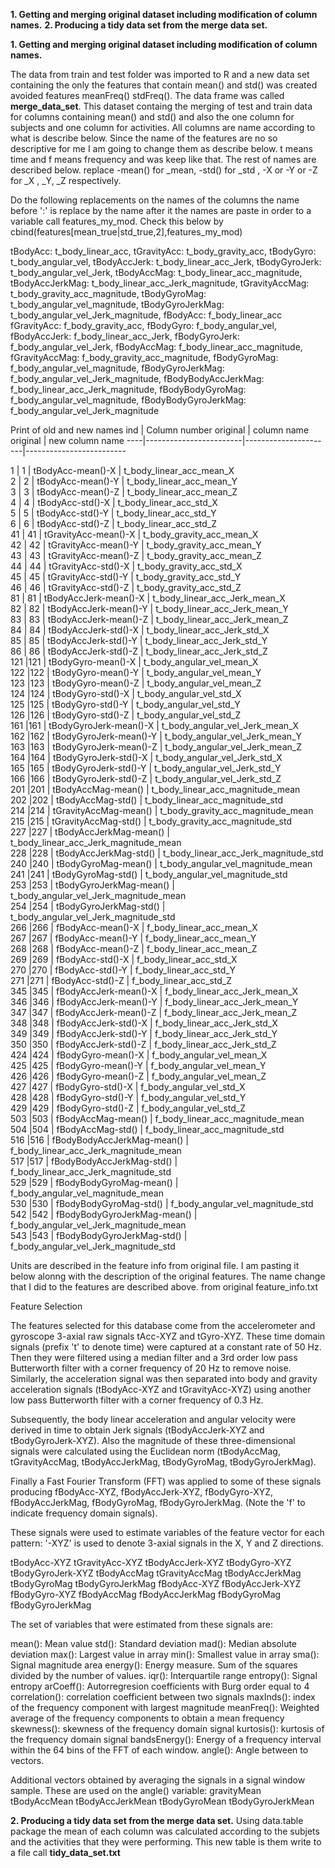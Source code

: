 
**1. Getting and merging original dataset including modification of column names.**
**2. Producing a tidy data set from the merge data set.**

**1. Getting and merging original dataset including modification of column names.**

The data from train and test folder was imported to R and a new data set containing the only the features that contain mean() and std() was created avoided features meanFreq() stdFreq(). The data frame was called  **merge_data_set**. 
This dataset containg the merging of test and train data for columns containing mean() and std() and also the one column for subjects and one column for activities. All columns are name according to what is describe below.
Since the name of the features are no so descriptive for me I am going to change them as describe below.
t means time and f means frequency and was keep like that. The rest of names are described below. replace -mean() for _mean, -std() for _std , -X or -Y or -Z for _X , _Y, _Z respectively.

Do the following replacements on the names of the columns the name before ':' is replace by the name after it the names are paste in order to a variable call features_my_mod. Check this below by cbind(features[mean_true|std_true,2],features_my_mod) 

tBodyAcc: t_body_linear_acc, tGravityAcc: t_body_gravity_acc, tBodyGyro: t_body_angular_vel, tBodyAccJerk: t_body_linear_acc_Jerk, tBodyGyroJerk: t_body_angular_vel_Jerk, tBodyAccMag: t_body_linear_acc_magnitude, tBodyAccJerkMag: t_body_linear_acc_Jerk_magnitude, tGravityAccMag: t_body_gravity_acc_magnitude, tBodyGyroMag: t_body_angular_vel_magnitude, tBodyGyroJerkMag: t_body_angular_vel_Jerk_magnitude, fBodyAcc: f_body_linear_acc
fGravityAcc: f_body_gravity_acc, fBodyGyro: f_body_angular_vel, fBodyAccJerk: f_body_linear_acc_Jerk, fBodyGyroJerk: f_body_angular_vel_Jerk, fBodyAccMag: f_body_linear_acc_magnitude, fGravityAccMag: f_body_gravity_acc_magnitude, fBodyGyroMag: f_body_angular_vel_magnitude, fBodyGyroJerkMag: f_body_angular_vel_Jerk_magnitude, fBodyBodyAccJerkMag: f_body_linear_acc_Jerk_magnitude, fBodyBodyGyroMag: f_body_angular_vel_magnitude, fBodyBodyGyroJerkMag: f_body_angular_vel_Jerk_magnitude

Print of old and new names
ind | Column number original | column name original | new column name
----|------------------------|----------------------|-------------------------

1   |  1    |       tBodyAcc-mean()-X               | t_body_linear_acc_mean_X               
2   |  2    |       tBodyAcc-mean()-Y               | t_body_linear_acc_mean_Y               
3   |  3    |       tBodyAcc-mean()-Z               | t_body_linear_acc_mean_Z               
4   |  4    |        tBodyAcc-std()-X               | t_body_linear_acc_std_X               
5   |  5    |        tBodyAcc-std()-Y               | t_body_linear_acc_std_Y               
6   |  6    |        tBodyAcc-std()-Z               | t_body_linear_acc_std_Z               
41  | 41    |    tGravityAcc-mean()-X               | t_body_gravity_acc_mean_X               
42  | 42    |    tGravityAcc-mean()-Y               | t_body_gravity_acc_mean_Y   
43  | 43    |    tGravityAcc-mean()-Z               | t_body_gravity_acc_mean_Z               
44  | 44    |     tGravityAcc-std()-X               | t_body_gravity_acc_std_X               
45  | 45    |     tGravityAcc-std()-Y               | t_body_gravity_acc_std_Y               
46  | 46    |     tGravityAcc-std()-Z               | t_body_gravity_acc_std_Z               
81  | 81    |   tBodyAccJerk-mean()-X               | t_body_linear_acc_Jerk_mean_X               
82  | 82    |   tBodyAccJerk-mean()-Y               | t_body_linear_acc_Jerk_mean_Y               
83  | 83    |   tBodyAccJerk-mean()-Z               | t_body_linear_acc_Jerk_mean_Z               
84  | 84    |    tBodyAccJerk-std()-X               | t_body_linear_acc_Jerk_std_X               
85  | 85    |    tBodyAccJerk-std()-Y               | t_body_linear_acc_Jerk_std_Y               
86  | 86    |    tBodyAccJerk-std()-Z               | t_body_linear_acc_Jerk_std_Z               
121 |121    |      tBodyGyro-mean()-X               | t_body_angular_vel_mean_X               
122 |122    |      tBodyGyro-mean()-Y               | t_body_angular_vel_mean_Y               
123 |123    |      tBodyGyro-mean()-Z               | t_body_angular_vel_mean_Z               
124 |124    |       tBodyGyro-std()-X               | t_body_angular_vel_std_X               
125 |125    |       tBodyGyro-std()-Y               | t_body_angular_vel_std_Y               
126 |126    |       tBodyGyro-std()-Z               | t_body_angular_vel_std_Z               
161 |161    |  tBodyGyroJerk-mean()-X               | t_body_angular_vel_Jerk_mean_X               
162 |162    |  tBodyGyroJerk-mean()-Y               | t_body_angular_vel_Jerk_mean_Y               
163 |163    |  tBodyGyroJerk-mean()-Z               |  t_body_angular_vel_Jerk_mean_Z               
164 |164    |   tBodyGyroJerk-std()-X               |   t_body_angular_vel_Jerk_std_X               
165 |165    |   tBodyGyroJerk-std()-Y               | t_body_angular_vel_Jerk_std_Y               
166 |166    |   tBodyGyroJerk-std()-Z               | t_body_angular_vel_Jerk_std_Z               
201 |201    |      tBodyAccMag-mean()               | t_body_linear_acc_magnitude_mean               
202 |202    |       tBodyAccMag-std()               | t_body_linear_acc_magnitude_std               
214 |214    |   tGravityAccMag-mean()               | t_body_gravity_acc_magnitude_mean               
215 |215    |    tGravityAccMag-std()               | t_body_gravity_acc_magnitude_std               
227 |227    |  tBodyAccJerkMag-mean()               | t_body_linear_acc_Jerk_magnitude_mean               
228 |228    |   tBodyAccJerkMag-std()               | t_body_linear_acc_Jerk_magnitude_std               
240 |240    |     tBodyGyroMag-mean()               | t_body_angular_vel_magnitude_mean               
241 |241    |      tBodyGyroMag-std()               | t_body_angular_vel_magnitude_std               
253 |253    | tBodyGyroJerkMag-mean()               | t_body_angular_vel_Jerk_magnitude_mean               
254 |254    |  tBodyGyroJerkMag-std()               | t_body_angular_vel_Jerk_magnitude_std               
266 |266    |       fBodyAcc-mean()-X               | f_body_linear_acc_mean_X               
267 |267    |       fBodyAcc-mean()-Y               | f_body_linear_acc_mean_Y               
268 |268    |       fBodyAcc-mean()-Z               | f_body_linear_acc_mean_Z               
269 |269    |        fBodyAcc-std()-X               | f_body_linear_acc_std_X               
270 |270    |        fBodyAcc-std()-Y               | f_body_linear_acc_std_Y               
271 |271    |        fBodyAcc-std()-Z               | f_body_linear_acc_std_Z               
345 |345    |   fBodyAccJerk-mean()-X               | f_body_linear_acc_Jerk_mean_X               
346 |346    |   fBodyAccJerk-mean()-Y               | f_body_linear_acc_Jerk_mean_Y               
347 |347    |   fBodyAccJerk-mean()-Z               | f_body_linear_acc_Jerk_mean_Z               
348 |348    |    fBodyAccJerk-std()-X               | f_body_linear_acc_Jerk_std_X               
349 |349    |    fBodyAccJerk-std()-Y               | f_body_linear_acc_Jerk_std_Y               
350 |350    |    fBodyAccJerk-std()-Z               | f_body_linear_acc_Jerk_std_Z               
424 |424    |      fBodyGyro-mean()-X               | f_body_angular_vel_mean_X               
425 |425    |      fBodyGyro-mean()-Y               | f_body_angular_vel_mean_Y               
426 |426    |      fBodyGyro-mean()-Z               | f_body_angular_vel_mean_Z               
427 |427    |       fBodyGyro-std()-X               | f_body_angular_vel_std_X               
428 |428    |       fBodyGyro-std()-Y               | f_body_angular_vel_std_Y               
429 |429    |       fBodyGyro-std()-Z               | f_body_angular_vel_std_Z               
503 |503    |      fBodyAccMag-mean()               | f_body_linear_acc_magnitude_mean               
504 |504    |       fBodyAccMag-std()               | f_body_linear_acc_magnitude_std               
516 |516    |  fBodyBodyAccJerkMag-mean()           | f_body_linear_acc_Jerk_magnitude_mean               
517 |517    | fBodyBodyAccJerkMag-std()             | f_body_linear_acc_Jerk_magnitude_std               
529 |529    | fBodyBodyGyroMag-mean()               | f_body_angular_vel_magnitude_mean               
530 |530    |  fBodyBodyGyroMag-std()               | f_body_angular_vel_magnitude_std               
542 |542    | fBodyBodyGyroJerkMag-mean()           | f_body_angular_vel_Jerk_magnitude_mean               
543 |543    | fBodyBodyGyroJerkMag-std()            | f_body_angular_vel_Jerk_magnitude_std               


Units are described in the feature info from original file. I am pasting it below alonng with the description of the original features. The name change that I did to the features are described above.
from original feature_info.txt

Feature Selection 


The features selected for this database come from the accelerometer and gyroscope 3-axial raw signals tAcc-XYZ and tGyro-XYZ. These time domain signals (prefix 't' to denote time) were captured at a constant rate of 50 Hz. Then they were filtered using a median filter and a 3rd order low pass Butterworth filter with a corner frequency of 20 Hz to remove noise. Similarly, the acceleration signal was then separated into body and gravity acceleration signals (tBodyAcc-XYZ and tGravityAcc-XYZ) using another low pass Butterworth filter with a corner frequency of 0.3 Hz. 

Subsequently, the body linear acceleration and angular velocity were derived in time to obtain Jerk signals (tBodyAccJerk-XYZ and tBodyGyroJerk-XYZ). Also the magnitude of these three-dimensional signals were calculated using the Euclidean norm (tBodyAccMag, tGravityAccMag, tBodyAccJerkMag, tBodyGyroMag, tBodyGyroJerkMag). 

Finally a Fast Fourier Transform (FFT) was applied to some of these signals producing fBodyAcc-XYZ, fBodyAccJerk-XYZ, fBodyGyro-XYZ, fBodyAccJerkMag, fBodyGyroMag, fBodyGyroJerkMag. (Note the 'f' to indicate frequency domain signals). 

These signals were used to estimate variables of the feature vector for each pattern: '-XYZ' is used to denote 3-axial signals in the X, Y and Z directions.

tBodyAcc-XYZ
tGravityAcc-XYZ
tBodyAccJerk-XYZ
tBodyGyro-XYZ
tBodyGyroJerk-XYZ
tBodyAccMag
tGravityAccMag
tBodyAccJerkMag
tBodyGyroMag
tBodyGyroJerkMag
fBodyAcc-XYZ
fBodyAccJerk-XYZ
fBodyGyro-XYZ
fBodyAccMag
fBodyAccJerkMag
fBodyGyroMag
fBodyGyroJerkMag

The set of variables that were estimated from these signals are: 

mean(): Mean value
std(): Standard deviation
mad(): Median absolute deviation 
max(): Largest value in array
min(): Smallest value in array
sma(): Signal magnitude area
energy(): Energy measure. Sum of the squares divided by the number of values. 
iqr(): Interquartile range 
entropy(): Signal entropy
arCoeff(): Autorregresion coefficients with Burg order equal to 4
correlation(): correlation coefficient between two signals
maxInds(): index of the frequency component with largest magnitude
meanFreq(): Weighted average of the frequency components to obtain a mean frequency
skewness(): skewness of the frequency domain signal 
kurtosis(): kurtosis of the frequency domain signal 
bandsEnergy(): Energy of a frequency interval within the 64 bins of the FFT of each window.
angle(): Angle between to vectors.

Additional vectors obtained by averaging the signals in a signal window sample. These are used on the angle() variable:
gravityMean
tBodyAccMean
tBodyAccJerkMean
tBodyGyroMean
tBodyGyroJerkMean

**2. Producing a tidy data set from the merge data set.**
Using data.table package the mean of each column was calculated according to the subjets and the activities that they were performing. This new table is them write to a file call **tidy_data_set.txt**
